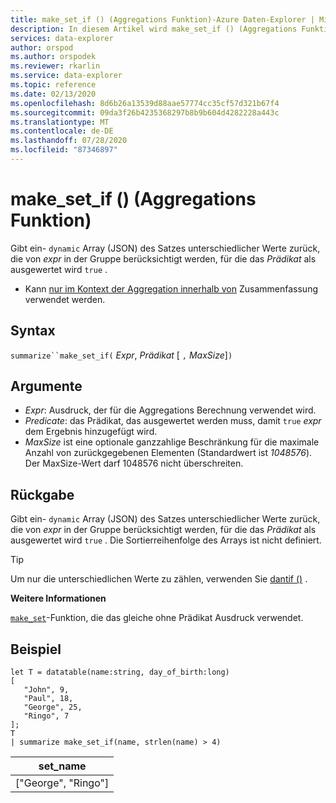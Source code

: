 ```yaml
---
title: make_set_if () (Aggregations Funktion)-Azure Daten-Explorer | Microsoft-Dokumentation
description: In diesem Artikel wird make_set_if () (Aggregations Funktion) in Azure Daten-Explorer beschrieben.
services: data-explorer
author: orspod
ms.author: orspodek
ms.reviewer: rkarlin
ms.service: data-explorer
ms.topic: reference
ms.date: 02/13/2020
ms.openlocfilehash: 8d6b26a13539d88aae57774cc35cf57d321b67f4
ms.sourcegitcommit: 09da3f26b4235368297b8b9b604d4282228a443c
ms.translationtype: MT
ms.contentlocale: de-DE
ms.lasthandoff: 07/28/2020
ms.locfileid: "87346897"
---
```

# <a name="make_set_if-aggregation-function"></a>make_set_if () (Aggregations Funktion)

Gibt ein- `dynamic` Array (JSON) des Satzes unterschiedlicher Werte zurück, die von *expr* in der Gruppe berücksichtigt werden, für die das *Prädikat* als ausgewertet wird `true` .

* Kann [nur im Kontext der Aggregation innerhalb von](summarizeoperator.md) Zusammenfassung verwendet werden.

## <a name="syntax"></a>Syntax

`summarize``make_set_if(` *Expr*, *Prädikat* [ `,` *MaxSize*]`)`

## <a name="arguments"></a>Argumente

* *Expr*: Ausdruck, der für die Aggregations Berechnung verwendet wird.
* *Predicate*: das Prädikat, das ausgewertet werden muss, damit `true` *expr* dem Ergebnis hinzugefügt wird.
* *MaxSize* ist eine optionale ganzzahlige Beschränkung für die maximale Anzahl von zurückgegebenen Elementen (Standardwert ist *1048576*). Der MaxSize-Wert darf 1048576 nicht überschreiten.

## <a name="returns"></a>Rückgabe

Gibt ein- `dynamic` Array (JSON) des Satzes unterschiedlicher Werte zurück, die von *expr* in der Gruppe berücksichtigt werden, für die das *Prädikat* als ausgewertet wird `true` .
Die Sortierreihenfolge des Arrays ist nicht definiert.

> [!TIP]
> Um nur die unterschiedlichen Werte zu zählen, verwenden Sie [dantif ()](dcountif-aggfunction.md) .

**Weitere Informationen**

[`make_set`](./makeset-aggfunction.md)-Funktion, die das gleiche ohne Prädikat Ausdruck verwendet.

## <a name="example"></a>Beispiel

```kusto
let T = datatable(name:string, day_of_birth:long)
[
   "John", 9,
   "Paul", 18,
   "George", 25,
   "Ringo", 7
];
T
| summarize make_set_if(name, strlen(name) > 4)
```

|set_name|
|----|
|["George", "Ringo"]|